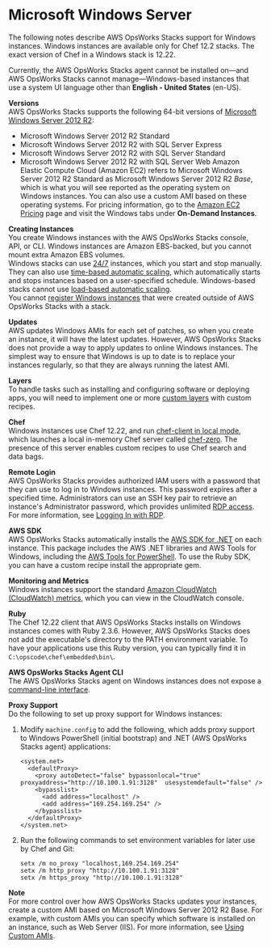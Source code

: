# Microsoft Windows Server<a name="workinginstances-os-windows"></a>

The following notes describe AWS OpsWorks Stacks support for Windows instances\. Windows instances are available only for Chef 12\.2 stacks\. The exact version of Chef in a Windows stack is 12\.22\.

Currently, the AWS OpsWorks Stacks agent cannot be installed on—and AWS OpsWorks Stacks cannot manage—Windows\-based instances that use a system UI language other than **English \- United States** \(en\-US\)\.

**Versions**  
AWS OpsWorks Stacks supports the following 64\-bit versions of [Microsoft Windows Server 2012 R2](http://www.microsoft.com/en-us/server-cloud/products/windows-server-2012-r2/default.aspx):  
+ Microsoft Windows Server 2012 R2 Standard
+ Microsoft Windows Server 2012 R2 with SQL Server Express
+ Microsoft Windows Server 2012 R2 with SQL Server Standard
+ Microsoft Windows Server 2012 R2 with SQL Server Web
Amazon Elastic Compute Cloud \(Amazon EC2\) refers to Microsoft Windows Server 2012 R2 Standard as Microsoft Windows Server 2012 R2 *Base*, which is what you will see reported as the operating system on Windows instances\. You can also use a custom AMI based on these operating systems\. For pricing information, go to the [Amazon EC2 Pricing](https://aws.amazon.com/ec2/pricing/) page and visit the Windows tabs under **On\-Demand Instances**\. 

**Creating Instances**  
You create Windows instances with the AWS OpsWorks Stacks console, API, or CLI\. Windows instances are Amazon EBS\-backed, but you cannot mount extra Amazon EBS volumes\.  
Windows stacks can use [24/7](workinginstances-starting.md) instances, which you start and stop manually\. They can also use [time\-based automatic scaling](workinginstances-autoscaling-timebased.md), which automatically starts and stops instances based on a user\-specified schedule\. Windows\-based stacks cannot use [load\-based automatic scaling](workinginstances-autoscaling-loadbased.md)\.  
You cannot [register Windows instances](registered-instances.md) that were created outside of AWS OpsWorks Stacks with a stack\.

**Updates**  
AWS updates Windows AMIs for each set of patches, so when you create an instance, it will have the latest updates\. However, AWS OpsWorks Stacks does not provide a way to apply updates to online Windows instances\. The simplest way to ensure that Windows is up to date is to replace your instances regularly, so that they are always running the latest AMI\.

**Layers**  
To handle tasks such as installing and configuring software or deploying apps, you will need to implement one or more [custom layers](workinglayers-custom.md) with custom recipes\.

**Chef**  
Windows instances use Chef 12\.22, and run [chef\-client in local mode](https://docs.chef.io/ctl_chef_client.html#run-in-local-mode), which launches a local in\-memory Chef server called [chef\-zero](https://docs.chef.io/ctl_chef_client.html#about-chef-zero)\. The presence of this server enables custom recipes to use Chef search and data bags\.

**Remote Login**  
AWS OpsWorks Stacks provides authorized IAM users with a password that they can use to log in to Windows instances\. This password expires after a specified time\. Administrators can use an SSH key pair to retrieve an instance's Administrator password, which provides unlimited [RDP access](workinginstances-rdp.md)\. For more information, see [Logging In with RDP](workinginstances-rdp.md)\.

**AWS SDK**  
AWS OpsWorks Stacks automatically installs the [AWS SDK for \.NET](http://aws.amazon.com/sdk-for-net/) on each instance\. This package includes the AWS \.NET libraries and AWS Tools for Windows, including the [AWS Tools for PowerShell](http://aws.amazon.com/powershell/)\. To use the Ruby SDK, you can have a custom recipe install the appropriate gem\.

**Monitoring and Metrics**  
Windows instances support the standard [Amazon CloudWatch \(CloudWatch\) metrics](http://docs.aws.amazon.com/AmazonCloudWatch/latest/DeveloperGuide/WhatIsCloudWatch.html), which you can view in the CloudWatch console\.

**Ruby**  
The Chef 12\.22 client that AWS OpsWorks Stacks installs on Windows instances comes with Ruby 2\.3\.6\. However, AWS OpsWorks Stacks does not add the executable's directory to the PATH environment variable\. To have your applications use this Ruby version, you can typically find it in `C:\opscode\chef\embedded\bin\`\.

**AWS OpsWorks Stacks Agent CLI**  
The AWS OpsWorks Stacks agent on Windows instances does not expose a [command\-line interface](agent.md)\.

**Proxy Support**  
Do the following to set up proxy support for Windows instances:  

1. Modify `machine.config` to add the following, which adds proxy support to Windows PowerShell \(initial bootstrap\) and \.NET \(AWS OpsWorks Stacks agent\) applications:

   ```
   <system.net>
     <defaultProxy>
       <proxy autoDetect="false" bypassonlocal="true" proxyaddress="http://10.100.1.91:3128"  usesystemdefault="false" />
       <bypasslist>
         <add address="localhost" />
         <add address="169.254.169.254" />
       </bypasslist>
     </defaultProxy>
   </system.net>
   ```

1. Run the following commands to set environment variables for later use by Chef and Git:

   ```
   setx /m no_proxy "localhost,169.254.169.254"
   setx /m http_proxy "http://10.100.1.91:3128"
   setx /m https_proxy "http://10.100.1.91:3128"
   ```

**Note**  
For more control over how AWS OpsWorks Stacks updates your instances, create a custom AMI based on Microsoft Windows Server 2012 R2 Base\. For example, with custom AMIs you can specify which software is installed on an instance, such as Web Server \(IIS\)\. For more information, see [Using Custom AMIs](workinginstances-custom-ami.md)\.